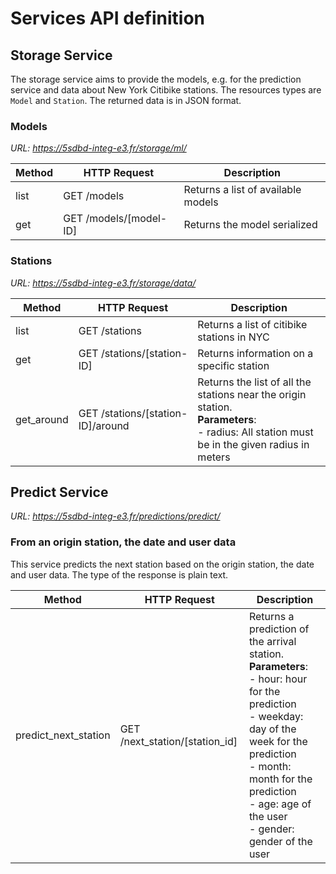 # Services API definition

## Storage Service

The storage service aims to provide the models, e.g. for the prediction service and data about New York Citibike stations. The resources types are `Model` and `Station`.
The returned data is in JSON format.

### Models
*URL: https://5sdbd-integ-e3.fr/storage/ml/*

| Method | HTTP Request | Description |
|---|---|---|
| list | GET /models | Returns a list of available models |
| get | GET /models/[model-ID] | Returns the model serialized |

### Stations
*URL: https://5sdbd-integ-e3.fr/storage/data/*

| Method | HTTP Request | Description |
|---|---|---|
| list | GET /stations | Returns a list of citibike stations in NYC |
| get | GET /stations/[station-ID] | Returns information on a specific station |
| get_around | GET /stations/[station-ID]/around | Returns the list of all the stations near the origin station.<br>**Parameters**:<br> - radius: All station must be in the given radius in meters |

## Predict Service

*URL: https://5sdbd-integ-e3.fr/predictions/predict/*

### From an origin station, the date and user data

This service predicts the next station based on the origin station, the date and user data.
The type of the response is plain text.

| Method | HTTP Request | Description |
|---|---|---|
| predict_next_station | GET /next_station/[station_id] | Returns a prediction of the arrival station.<br>**Parameters**:<br> - hour: hour for the prediction <br> - weekday: day of the week for the prediction <br> - month: month for the prediction <br> - age: age of the user <br> - gender: gender of the user|
